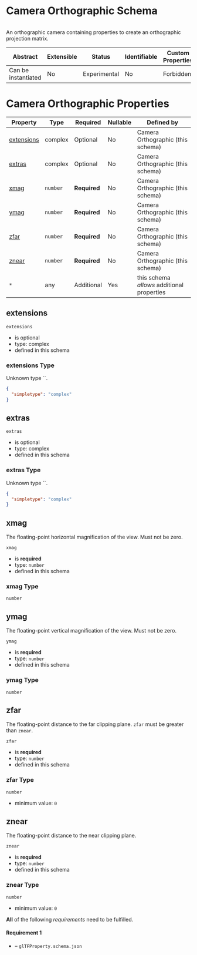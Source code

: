 
# Camera Orthographic Schema

```
```

An orthographic camera containing properties to create an orthographic projection matrix.

| Abstract | Extensible | Status | Identifiable | Custom Properties | Additional Properties | Defined In |
|----------|------------|--------|--------------|-------------------|-----------------------|------------|
| Can be instantiated | No | Experimental | No | Forbidden | Permitted | [camera.orthographic.schema.json](camera.orthographic.schema.json) |

# Camera Orthographic Properties

| Property | Type | Required | Nullable | Defined by |
|----------|------|----------|----------|------------|
| [extensions](#extensions) | complex | Optional  | No | Camera Orthographic (this schema) |
| [extras](#extras) | complex | Optional  | No | Camera Orthographic (this schema) |
| [xmag](#xmag) | `number` | **Required**  | No | Camera Orthographic (this schema) |
| [ymag](#ymag) | `number` | **Required**  | No | Camera Orthographic (this schema) |
| [zfar](#zfar) | `number` | **Required**  | No | Camera Orthographic (this schema) |
| [znear](#znear) | `number` | **Required**  | No | Camera Orthographic (this schema) |
| `*` | any | Additional | Yes | this schema *allows* additional properties |

## extensions


`extensions`

* is optional
* type: complex
* defined in this schema

### extensions Type

Unknown type ``.

```json
{
  "simpletype": "complex"
}
```





## extras


`extras`

* is optional
* type: complex
* defined in this schema

### extras Type

Unknown type ``.

```json
{
  "simpletype": "complex"
}
```





## xmag

The floating-point horizontal magnification of the view. Must not be zero.

`xmag`

* is **required**
* type: `number`
* defined in this schema

### xmag Type


`number`







## ymag

The floating-point vertical magnification of the view. Must not be zero.

`ymag`

* is **required**
* type: `number`
* defined in this schema

### ymag Type


`number`







## zfar

The floating-point distance to the far clipping plane. `zfar` must be greater than `znear`.

`zfar`

* is **required**
* type: `number`
* defined in this schema

### zfar Type


`number`

* minimum value: `0`






## znear

The floating-point distance to the near clipping plane.

`znear`

* is **required**
* type: `number`
* defined in this schema

### znear Type


`number`

* minimum value: `0`







**All** of the following *requirements* need to be fulfilled.


#### Requirement 1


* []() – `glTFProperty.schema.json`

